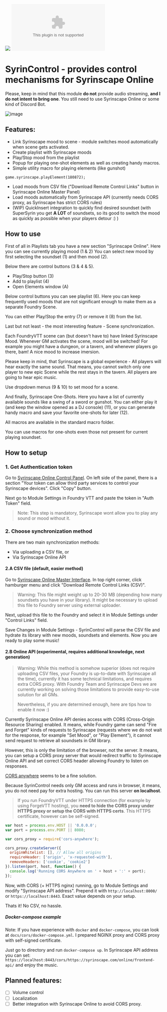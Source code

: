 ![](https://img.shields.io/badge/Foundry-v0.8.6-informational)
![Latest Release Download Count](https://img.shields.io/github/downloads/frondeus/fvtt-syrin-control/latest/module.zip)

<!--- Forge Bazaar Install % Badge -->
<!--- replace <your-module-name> with the `name` in your manifest -->
<!--- ![Forge Installs](https://img.shields.io/badge/dynamic/json?label=Forge%20Installs&query=package.installs&suffix=%25&url=https%3A%2F%2Fforge-vtt.com%2Fapi%2Fbazaar%2Fpackage%2F<your-module-name>&colorB=4aa94a) -->

# SyrinControl - provides control mechanisms for Syrinscape Online
Please, keep in mind that this module **do not** provide audio streaming, **and I do not intent to bring one**. You still need to use Syrinscape Online or some kind of Discord Bot.

![image](https://user-images.githubusercontent.com/1165825/142510009-746f660d-9b6f-4aeb-8841-1503acdc6c56.png)


## Features:
* Link Syrinscape mood to scene - module switches mood automatically when scene gets activated.
* Create playlist with Syrinscape moods
* Play/Stop mood from the playlist
* Popup for playing one-shot elements as well as creating handy macros.
* Simple utility macro for playing elements (like gunshot)
```
game.syrinscape.playElement(180872);
```
* Load moods from CSV file ("Download Remote Control Links" button in Syrinscape Online Master Panel)
* Load moods automatically from Syrinscape API (currently needs CORS proxy, as Syrinscape has strict CORS rules)
* (WIP) QuickInsert integration to quickly find desired soundset (with SuperSyrin you get **A LOT** of soundsets, so its good to switch the mood as quickly as possible when your players detour :) )

## How to use

First of all in Playlists tab you have a new section "Syrinscape Online".
Here you can see currently playing mood (1 & 2)
You can select new mood by first selecting the soundset (1) and then mood (2).

Below there are control buttons (3 & 4 & 5).
* Play/Stop button (3)
* Add to playlist (4)
* Open Elements window (A)

Below control buttons you can see playlist (6). Here you can keep frequently used moods that are not significant enough to make them as a separate Foundry Scene.

You can either Play/Stop the entry (7) or remove it (8) from the list.

Last but not least - the most interesting feature - Scene synchronization.

Each FoundryVTT scene can (but doesn't have to) have linked Syrinscape Mood. Whenever GM activates the scene, mood will be switched!
For example you might have a dungeon, or a tavern, and whenever players go there, bam! A nice mood to increase imersion.

Please keep in mind, that Syrinscape is a global experience - All players will hear exactly the same sound.
That means, you cannot switch only one player to new epic Scene while the rest stays in the tavern. All players are going to hear epic music.

Use dropdown menus (9 & 10) to set mood for a scene.

And finally, Syrinscape One-Shots. Here you have a list of currently available sounds like a swing of a sword or gunshot. You can either play it (and keep the window opened as a DJ console) (11), or you can generate handy macro and save your favorite one-shots for later (12).

All macros are available in the standard macro folder.

You can use macros for one-shots even those not present for current playing soundset.


## How to setup

### 1. Get Authentication token
Go to [Syrinscape Online Control Panel](https://syrinscape.com/online/cp).
On left side of the panel, there is a section "Your token can allow third party services to control your Syrinscape devices".
Click "Copy" button.

Next go to Module Settings in Foundry VTT and paste the token in "Auth Token" field.

> Note: This step is mandatory, Syrinscape wont allow you to play any sound or mood without it.

### 2. Choose synchronization method
There are two main synchronization methods:
* Via uploading a CSV file, or
* Via Syrinscape Online API

#### 2.A CSV file (default, easier method)
Go to [Syrinscape Online Master Interface](https://syrinscape.com/online/master/#/).
In top right corner, click hamburger menu and click "Download Remote Control Links (CSV)".

> Warning: This file might weight up to 20-30 MB (depending how many soundsets you have in your library).
> It might be necessary to upload this file to Foundry server using external uploader.

Next, upload this file to the Foundry and select it in Module Settings under "Control Links" field.

Save Changes in Module Settings - SyrinControl will parse the CSV file and hydrate its library with new moods, soundsets and elements.
Now you are ready to play some music!

#### 2.B Online API (experimental, requires additional knowledge, next generation)

> Warning: While this method is somehow superior (does not require uploading CSV files, your Foundry is up-to-date with Syrinscape all the time), currently it has some technical limitations, and requires extra CORS proxy.
> With Foundry Team and Syrinscape Devs we are currently working on solving those limitations to provide easy-to-use solution for all GMs.
>
> Nevertheless, if you are determined enough, here are tips how to enable it now :)

Currently Syrinscape Online API denies access with CORS (Cross-Origin Resource Sharing) enabled.
It means, while Foundry game can send "Fire and Forget" kinds of requests to Syrinscape (requests where we do not wait for the response, for example "Set Mood", or "Play Element"), it cannot send request to retrieve all soundsets in GM library.

However, this is only the limitation of the browser, not the server. It means, you can setup a CORS proxy server that would redirect traffic to Syrinscape Online API and set correct CORS header allowing Foundry to listen on responses.

[CORS anywhere](https://github.com/Rob--W/cors-anywhere) seems to be a fine solution.

Because SyrinControl needs only GM access and runs in browser, it means, you do not need pay for extra hosting.
You can run this server **on localhost**.

> If you run FoundryVTT under HTTPS connection (for example by using ForgeVTT hosting), you **need to hide the CORS proxy under HTTPS proxy or setup the CORS with HTTPS certs**. This HTTPS certificate, however can be self-signed.

``` javascript
var host = process.env.HOST || '0.0.0.0';
var port = process.env.PORT || 8080;

var cors_proxy = require('cors-anywhere');

cors_proxy.createServer({
  originWhitelist: [], // Allow all origins
  requireHeader: ['origin', 'x-requested-with'],
  removeHeaders: ['cookie', 'cookie2']
}).listen(port, host, function() {
  console.log('Running CORS Anywhere on ' + host + ':' + port);
});
```

Now, with CORS (+ HTTPS nginx) running, go to Module Settings and modify "Syrinscape API address".
Prepend it with `http://localhost:8000/` or `https://localhost:8443`. Exact value depends on your setup.

Thats it! No CSV, no hassle.


##### Docker-compose example
Note: If you have experience with `docker` and `docker-compose`, you can look at `docs/cors/docker-compose.yml`. 
I prepared NGINX proxy and CORS proxy with self-signed certificate.

Just go to directory and run `docker-compose up`.
In Syrinscape API address you can set: `https://localhost:8443/cors/https://syrinscape.com/online/frontend-api/` and enjoy the music.


## Planned features:
* [ ] Volume control
* [ ] Localization
* [ ] Better integration with Syrinscape Online to avoid CORS proxy.
